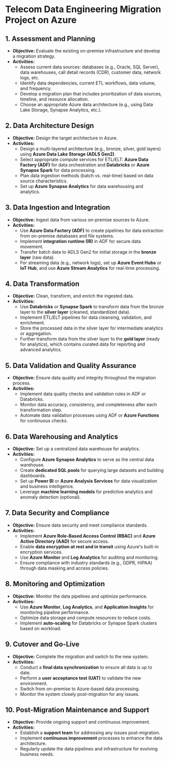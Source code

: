 
# Telecom Data Engineering Migration Project on Azure

## 1. Assessment and Planning
   - **Objective:** Evaluate the existing on-premise infrastructure and develop a migration strategy.
   - **Activities:**
     - Assess current data sources: databases (e.g., Oracle, SQL Server), data warehouses, call detail records (CDR), customer data, network logs, etc.
     - Identify data dependencies, current ETL workflows, data volume, and frequency.
     - Develop a migration plan that includes prioritization of data sources, timeline, and resource allocation.
     - Choose an appropriate Azure data architecture (e.g., using Data Lake Storage, Synapse Analytics, etc.).

## 2. Data Architecture Design
   - **Objective:** Design the target architecture in Azure.
   - **Activities:**
     - Design a multi-layered architecture (e.g., bronze, silver, gold layers) using **Azure Data Lake Storage (ADLS Gen2)**.
     - Select appropriate compute services for ETL/ELT: **Azure Data Factory (ADF)** for data orchestration and **Databricks** or **Azure Synapse Spark** for data processing.
     - Plan data ingestion methods (batch vs. real-time) based on data source characteristics.
     - Set up **Azure Synapse Analytics** for data warehousing and analytics.

## 3. Data Ingestion and Integration
   - **Objective:** Ingest data from various on-premise sources to Azure.
   - **Activities:**
     - Use **Azure Data Factory (ADF)** to create pipelines for data extraction from on-premise databases and file systems.
     - Implement **integration runtime (IR)** in ADF for secure data movement.
     - Transfer batch data to ADLS Gen2 for initial storage in the **bronze layer** (raw data).
     - For streaming data (e.g., network logs), set up **Azure Event Hubs** or **IoT Hub**, and use **Azure Stream Analytics** for real-time processing.

## 4. Data Transformation
   - **Objective:** Clean, transform, and enrich the ingested data.
   - **Activities:**
     - Use **Databricks** or **Synapse Spark** to transform data from the bronze layer to the **silver layer** (cleaned, standardized data).
     - Implement ETL/ELT pipelines for data cleansing, validation, and enrichment.
     - Store the processed data in the silver layer for intermediate analytics or aggregation.
     - Further transform data from the silver layer to the **gold layer** (ready for analytics), which contains curated data for reporting and advanced analytics.

## 5. Data Validation and Quality Assurance
   - **Objective:** Ensure data quality and integrity throughout the migration process.
   - **Activities:**
     - Implement data quality checks and validation rules in ADF or Databricks.
     - Monitor data accuracy, consistency, and completeness after each transformation step.
     - Automate data validation processes using ADF or **Azure Functions** for continuous checks.

## 6. Data Warehousing and Analytics
   - **Objective:** Set up a centralized data warehouse for analytics.
   - **Activities:**
     - Configure **Azure Synapse Analytics** to serve as the central data warehouse.
     - Create **dedicated SQL pools** for querying large datasets and building dashboards.
     - Set up **Power BI** or **Azure Analysis Services** for data visualization and business intelligence.
     - Leverage **machine learning models** for predictive analytics and anomaly detection (optional).

## 7. Data Security and Compliance
   - **Objective:** Ensure data security and meet compliance standards.
   - **Activities:**
     - Implement **Azure Role-Based Access Control (RBAC)** and **Azure Active Directory (AAD)** for secure access.
     - Enable **data encryption at rest and in transit** using Azure's built-in encryption services.
     - Use **Azure Monitor** and **Log Analytics** for auditing and monitoring.
     - Ensure compliance with industry standards (e.g., GDPR, HIPAA) through data masking and access policies.

## 8. Monitoring and Optimization
   - **Objective:** Monitor the data pipelines and optimize performance.
   - **Activities:**
     - Use **Azure Monitor**, **Log Analytics**, and **Application Insights** for monitoring pipeline performance.
     - Optimize data storage and compute resources to reduce costs.
     - Implement **auto-scaling** for Databricks or Synapse Spark clusters based on workload.

## 9. Cutover and Go-Live
   - **Objective:** Complete the migration and switch to the new system.
   - **Activities:**
     - Conduct a **final data synchronization** to ensure all data is up to date.
     - Perform a **user acceptance test (UAT)** to validate the new environment.
     - Switch from on-premise to Azure-based data processing.
     - Monitor the system closely post-migration for any issues.

## 10. Post-Migration Maintenance and Support
   - **Objective:** Provide ongoing support and continuous improvement.
   - **Activities:**
     - Establish a **support team** for addressing any issues post-migration.
     - Implement **continuous improvement** processes to enhance the data architecture.
     - Regularly update the data pipelines and infrastructure for evolving business needs.
